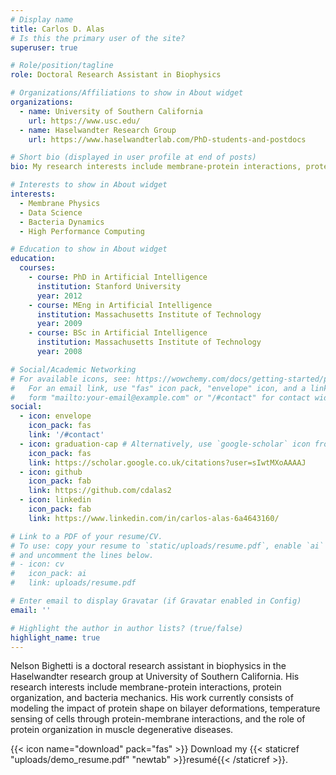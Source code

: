 ```yaml
---
# Display name
title: Carlos D. Alas
# Is this the primary user of the site?
superuser: true

# Role/position/tagline
role: Doctoral Research Assistant in Biophysics

# Organizations/Affiliations to show in About widget
organizations:
  - name: University of Southern California
    url: https://www.usc.edu/
  - name: Haselwandter Research Group
    url: https://www.haselwandterlab.com/PhD-students-and-postdocs

# Short bio (displayed in user profile at end of posts)
bio: My research interests include membrane-protein interactions, protein organization, and bacteria mechanics.

# Interests to show in About widget
interests:
  - Membrane Physics
  - Data Science
  - Bacteria Dynamics
  - High Performance Computing

# Education to show in About widget
education:
  courses:
    - course: PhD in Artificial Intelligence
      institution: Stanford University
      year: 2012
    - course: MEng in Artificial Intelligence
      institution: Massachusetts Institute of Technology
      year: 2009
    - course: BSc in Artificial Intelligence
      institution: Massachusetts Institute of Technology
      year: 2008

# Social/Academic Networking
# For available icons, see: https://wowchemy.com/docs/getting-started/page-builder/#icons
#   For an email link, use "fas" icon pack, "envelope" icon, and a link in the
#   form "mailto:your-email@example.com" or "/#contact" for contact widget.
social:
  - icon: envelope
    icon_pack: fas
    link: '/#contact'
  - icon: graduation-cap # Alternatively, use `google-scholar` icon from `ai` icon pack
    icon_pack: fas
    link: https://scholar.google.co.uk/citations?user=sIwtMXoAAAAJ
  - icon: github
    icon_pack: fab
    link: https://github.com/cdalas2
  - icon: linkedin
    icon_pack: fab
    link: https://www.linkedin.com/in/carlos-alas-6a4643160/

# Link to a PDF of your resume/CV.
# To use: copy your resume to `static/uploads/resume.pdf`, enable `ai` icons in `params.toml`,
# and uncomment the lines below.
# - icon: cv
#   icon_pack: ai
#   link: uploads/resume.pdf

# Enter email to display Gravatar (if Gravatar enabled in Config)
email: ''

# Highlight the author in author lists? (true/false)
highlight_name: true
---
```


Nelson Bighetti is a doctoral research assistant in biophysics in the Haselwandter research group at University of Southern California. His research interests include membrane-protein interactions, protein organization, and bacteria mechanics. His work currently consists of modeling the impact of protein shape on bilayer deformations, temperature sensing of cells through protein-membrane interactions, and the role of protein organization in muscle degenerative diseases.

{{< icon name="download" pack="fas" >}} Download my {{< staticref "uploads/demo_resume.pdf" "newtab" >}}resumé{{< /staticref >}}.
